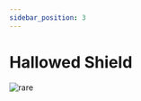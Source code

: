 ```yaml
---
sidebar_position: 3
---
```


# Hallowed Shield

![rare](https://vwiki.valorserver.com/api/item/picture/hallowed%20shield)
